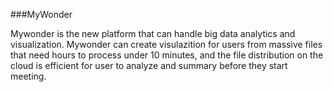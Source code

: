 ###MyWonder

Mywonder is the new platform that can handle big data analytics and visualization. Mywonder can create visulazition for users from massive files that need hours to process under 10 minutes, and the file distribution on the cloud is efficient for user to analyze and summary before they start meeting.
